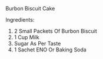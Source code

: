 Burbon Biscuit Cake

Ingredients:

1. 2 Small Packets Of Burbon Biscuit
2. 1 Cup Milk
3. Sugar As Per Taste
4. 1 Sachet ENO Or Baking Soda